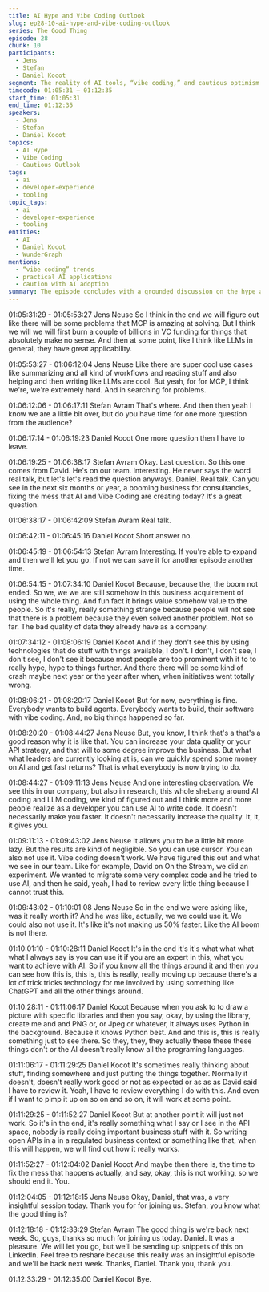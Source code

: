 ```yaml
---
title: AI Hype and Vibe Coding Outlook
slug: ep28-10-ai-hype-and-vibe-coding-outlook
series: The Good Thing
episode: 28
chunk: 10
participants:
  - Jens
  - Stefan
  - Daniel Kocot
segment: The reality of AI tools, “vibe coding,” and cautious optimism
timecode: 01:05:31 – 01:12:35
start_time: 01:05:31
end_time: 01:12:35
speakers:
  - Jens
  - Stefan
  - Daniel Kocot
topics:
  - AI Hype
  - Vibe Coding
  - Cautious Outlook
tags:
  - ai
  - developer-experience
  - tooling
topic_tags:
  - ai
  - developer-experience
  - tooling
entities:
  - AI
  - Daniel Kocot
  - WunderGraph
mentions:
  - “vibe coding” trends
  - practical AI applications
  - caution with AI adoption
summary: The episode concludes with a grounded discussion on the hype around AI and “vibe coding,” encouraging careful evaluation of new tools and realistic expectations.
---
```

01:05:31:29 - 01:05:53:27
Jens Neuse
So I think in the end we will figure out like there will be some problems that MCP is amazing at solving. But I think we will we will first burn a couple of billions in VC funding for things that absolutely make no sense. And then at some point, like I think like LLMs in general, they have great applicability.

01:05:53:27 - 01:06:12:04
Jens Neuse
Like there are super cool use cases like summarizing and all kind of workflows and reading stuff and also helping and then writing like LLMs are cool. But yeah, for for MCP, I think we're, we're extremely hard. And in searching for problems.

01:06:12:06 - 01:06:17:11
Stefan Avram
That's where. And then then yeah I know we are a little bit over, but do you have time for one more question from the audience?

01:06:17:14 - 01:06:19:23
Daniel Kocot
One more question then I have to leave.

01:06:19:25 - 01:06:38:17
Stefan Avram
Okay. Last question. So this one comes from David. He's on our team. Interesting. He never says the word real talk, but let's let's read the question anyways. Daniel. Real talk. Can you see in the next six months or year, a booming business for consultancies, fixing the mess that AI and Vibe Coding are creating today? It's a great question.

01:06:38:17 - 01:06:42:09
Stefan Avram
Real talk.

01:06:42:11 - 01:06:45:16
Daniel Kocot
Short answer no.

01:06:45:19 - 01:06:54:13
Stefan Avram
Interesting. If you're able to expand and then we'll let you go. If not we can save it for another episode another time.

01:06:54:15 - 01:07:34:10
Daniel Kocot
Because, because the, the boom not ended. So we, we we are still somehow in this business acquirement of using the whole thing. And fun fact it brings value somehow value to the people. So it's really, really something strange because people will not see that there is a problem because they even solved another problem. Not so far. The bad quality of data they already have as a company.

01:07:34:12 - 01:08:06:19
Daniel Kocot
And if they don't see this by using technologies that do stuff with things available, I don't. I don't, I don't see, I don't see, I don't see it because most people are too prominent with it to to really hype, hype to things further. And there there will be some kind of crash maybe next year or the year after when, when initiatives went totally wrong.

01:08:06:21 - 01:08:20:17
Daniel Kocot
But for now, everything is fine. Everybody wants to build agents. Everybody wants to build, their software with vibe coding. And, no big things happened so far.

01:08:20:20 - 01:08:44:27
Jens Neuse
But, you know, I think that's a that's a good reason why it is like that. You can increase your data quality or your API strategy, and that will to some degree improve the business. But what what leaders are currently looking at is, can we quickly spend some money on AI and get fast returns? That is what everybody is now trying to do.

01:08:44:27 - 01:09:11:13
Jens Neuse
And one interesting observation. We see this in our company, but also in research, this whole shebang around AI coding and LLM coding, we kind of figured out and I think more and more people realize as a developer you can use AI to write code. It doesn't necessarily make you faster. It doesn't necessarily increase the quality. It, it, it gives you.

01:09:11:13 - 01:09:43:02
Jens Neuse
It allows you to be a little bit more lazy. But the results are kind of negligible. So you can use cursor. You can also not use it. Vibe coding doesn't work. We have figured this out and what we see in our team. Like for example, David on On the Stream, we did an experiment. We wanted to migrate some very complex code and he tried to use AI, and then he said, yeah, I had to review every little thing because I cannot trust this.

01:09:43:02 - 01:10:01:08
Jens Neuse
So in the end we were asking like, was it really worth it? And he was like, actually, we we could use it. We could also not use it. It's like it's not making us 50% faster. Like the AI boom is not there.

01:10:01:10 - 01:10:28:11
Daniel Kocot
It's in the end it's it's what what what what I always say is you can use it if you are an expert in this, what you want to achieve with AI. So if you know all the things around it and then you can see how this is, this is, this is really, really moving up because there's a lot of trick tricks technology for me involved by using something like ChatGPT and all the other things around.

01:10:28:11 - 01:11:06:17
Daniel Kocot
Because when you ask to to draw a picture with specific libraries and then you say, okay, by using the library, create me and and PNG or, or Jpeg or whatever, it always uses Python in the background. Because it knows Python best. And and this is, this is really something just to see there. So they, they, they actually these these these things don't or the AI doesn't really know all the programing languages.

01:11:06:17 - 01:11:29:25
Daniel Kocot
It's sometimes really thinking about stuff, finding somewhere and just putting the things together. Normally it doesn't, doesn't really work good or not as expected or as as as David said I have to review it. Yeah, I have to review everything I do with this. And even if I want to pimp it up on so on and so on, it will work at some point.

01:11:29:25 - 01:11:52:27
Daniel Kocot
But at another point it will just not work. So it's in the end, it's really something what I say or I see in the API space, nobody is really doing important business stuff with it. So writing open APIs in a in a regulated business context or something like that, when this will happen, we will find out how it really works.

01:11:52:27 - 01:12:04:02
Daniel Kocot
And maybe then there is, the time to fix the mess that happens actually, and say, okay, this is not working, so we should end it. You.

01:12:04:05 - 01:12:18:15
Jens Neuse
Okay, Daniel, that was, a very insightful session today. Thank you for for joining us. Stefan, you know what the good thing is?

01:12:18:18 - 01:12:33:29
Stefan Avram
The good thing is we're back next week. So, guys, thanks so much for joining us today. Daniel. It was a pleasure. We will let you go, but we'll be sending up snippets of this on LinkedIn. Feel free to reshare because this really was an insightful episode and we'll be back next week. Thanks, Daniel. Thank you, thank you.

01:12:33:29 - 01:12:35:00
Daniel Kocot
Bye.
